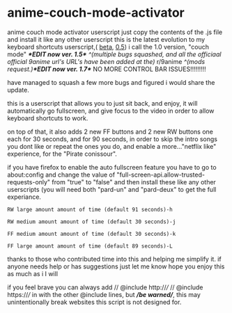 # anime-couch-mode-activator
anime couch mode activator userscript
just copy the contents of the .js file and install it like any other userscript
this is the latest evolution to my keyboard shortcuts userscript,( [beta](https://www.reddit.com/r/KissAnime/comments/b8d3mj/another_useful_userscript/), [0.5](https://www.reddit.com/r/KissAnime/comments/b8qv0b/kissanime_keyboard_shortcuts_userscript/)) i call the 1.0 version, "couch mode" ***\*EDIT now ver. 1.5\**** *^(multiple bugs squashed, and all the officiaal official 9anime url's URL's have been added at the)* r/9anime *^(mods request.)****\*EDIT now ver. 1.7\**** NO MORE CONTROL BAR ISSUES!!!!!!!!!

 have managed to squash a few more bugs and figured i would share the update.


this is a userscript that allows you to just sit back, and enjoy, it will automatically go fullscreen, and give focus to the video in order to allow keyboard shortcuts to work.


on top of that, it also adds 2 new FF buttons and 2 new RW buttons one each for 30 seconds, and for 90 seconds, in order to skip the intro songs you dont like or repeat the ones you do, and enable a more..."netflix like" experience, for the "Pirate conissour".


if you have firefox to enable the auto fullscreen feature you have to go to about:config and change the value of "full-screen-api.allow-trusted-requests-only" from "true" to "false" and then install these like any other userscripts (you will need both "pard-un" and "pard-deux" to get the full experiance.


    RW large amount amount of time (default 91 seconds)-h

    RW medium amount amount of time (default 30 seconds)-j

    FF medium amount amount of time (default 30 seconds)-k

    FF large amount amount of time (default 89 seconds)-L


thanks to those who contributed time into this and helping me simplify it. if anyone needs help or has suggestions just let me know hope you enjoy this as much as i I will


if you feel brave you can always add
// @include      http://*/*
// @include      https://*/*
in with the other @include lines, but ***/be warned/***, this may unintentionally break websites this script is not designed for.
